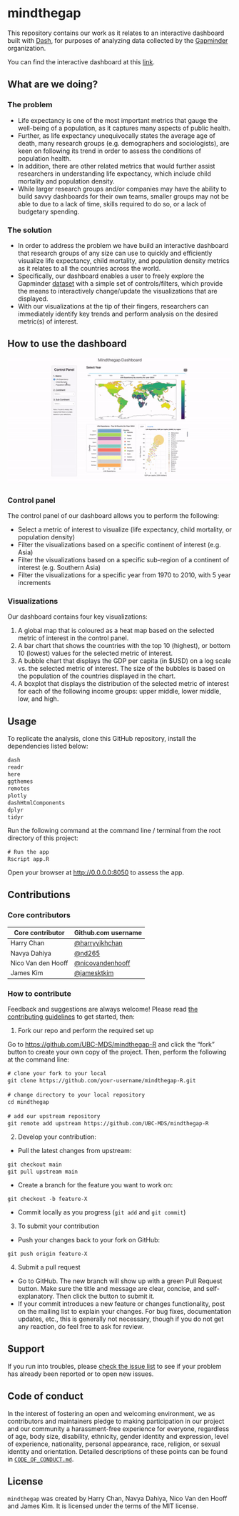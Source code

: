 # mindthegap

This repository contains our work as it relates to an interactive dashboard built with [Dash](https://plotly.com/dash/), for purposes of analyzing data collected by the [Gapminder](https://www.gapminder.org/) organization.

You can find the interactive dashboard at this [link](https://dsci532-2022-mindthegap-r.herokuapp.com/).

## What are we doing?

### The problem

- Life expectancy is one of the most important metrics that gauge the well-being of a population, as it captures many aspects of public health.
- Further, as life expectancy unequivocally states the average age of death, many research groups (e.g. demographers and sociologists), are keen on following its trend in order to assess the conditions of population health.
- In addition, there are other related metrics that would further assist researchers in understanding life expectancy, which include child mortality and population density.
- While larger research groups and/or companies may have the ability to build savvy dashboards for their own teams, smaller groups may not be able to due to a lack of time, skills required to do so, or a lack of budgetary spending.

### The solution

- In order to address the problem we have build an interactive dashboard that research groups of any size can use to quickly and efficiently visualize life expectancy, child mortality, and population density metrics as it relates to all the countries across the world.
- Specifically, our dashboard enables a user to freely explore the Gapminder [dataset]((https://raw.githubusercontent.com/UofTCoders/workshops-dc-py/master/data/processed/world-data-gapminder.csv).) with a simple set of controls/filters, which provide the means to interactively change/update the visualizations that are displayed.
- With our visualizations at the tip of their fingers, researchers can immediately identify key trends and perform analysis on the desired metric(s) of interest.

## How to use the dashboard

![](img/mindthegap-final.gif)

### Control panel

The control panel of our dashboard allows you to perform the following:

- Select a metric of interest to visualize (life expectancy, child mortality, or population density)
- Filter the visualizations based on a specific continent of interest (e.g. Asia)
- Filter the visualizations based on a specific sub-region of a continent of interest (e.g. Southern Asia)
- Filter the visualizations for a specific year from 1970 to 2010, with 5 year increments

### Visualizations

Our dashboard contains four key visualizations:

1. A global map that is coloured as a heat map based on the selected metric of interest in the control panel.
2. A bar chart that shows the countries with the top 10 (highest), or bottom 10 (lowest) values for the selected metric of interest.
3. A bubble chart that displays the GDP per capita (in $USD) on a log scale vs. the selected metric of interest.  The size of the bubbles is based on the population of the countries displayed in the chart.
4. A boxplot that displays the distribution of the selected metric of interest for each of the following income groups: upper middle, lower middle, low, and high.

## Usage

To replicate the analysis, clone this GitHub repository, install the dependencies listed below:

```
dash
readr
here
ggthemes
remotes
plotly
dashHtmlComponents
dplyr
tidyr
```

Run the following command at the command line / terminal from the root directory of this project:

``` shell
# Run the app
Rscript app.R
```

Open your browser at <http://0.0.0.0:8050> to assess the app.

## Contributions

### Core contributors

| Core contributor| Github.com username|
|------------------- |-------------------|
| Harry Chan | [@harryyikhchan](https://github.com/harryyikhchan) |
| Navya Dahiya | [@nd265](https://github.com/nd265/) |
| Nico Van den Hooff | [@nicovandenhooff](https://github.com/nicovandenhooff) |
| James Kim | [@jamesktkim](https://github.com/jamesktkim) |

### How to contribute

Feedback and suggestions are always welcome! Please read [the contributing guidelines](https://github.com/UBC-MDS/mindthegap-R/blob/main/CONTRIBUTING.md) to get started, then:

1. Fork our repo and perform the required set up

Go to <https://github.com/UBC-MDS/mindthegap-R> and click the “fork” button to create your own copy of the project.  Then, perform the following at the command line:

```{bash}
# clone your fork to your local
git clone https://github.com/your-username/mindthegap-R.git

# change directory to your local repository
cd mindthegap

# add our upstream repository
git remote add upstream https://github.com/UBC-MDS/mindthegap-R
```

2. Develop your contribution:

- Pull the latest changes from upstream:

```{bash}
git checkout main
git pull upstream main
```

- Create a branch for the feature you want to work on:

```{bash}
git checkout -b feature-X
```

- Commit locally as you progress (`git add` and `git commit`)

3. To submit your contribution

- Push your changes back to your fork on GitHub:

```{bash}
git push origin feature-X
```

4. Submit a pull request

- Go to GitHub. The new branch will show up with a green Pull Request button. Make sure the title and message are clear, concise, and self- explanatory. Then click the button to submit it.
- If your commit introduces a new feature or changes functionality, post on the mailing list to explain your changes. For bug fixes, documentation updates, etc., this is generally not necessary, though if you do not get any reaction, do feel free to ask for review.

## Support

If you run into troubles, please [check the issue list](https://github.com/UBC-MDS/mindthegap/issues) to see if your problem has already been reported or to open new issues.

## Code of conduct

In the interest of fostering an open and welcoming environment, we as contributors and maintainers pledge to making participation in our project and our community a harassment-free experience for everyone, regardless of age, body size, disability, ethnicity, gender identity and expression, level of experience, nationality, personal appearance, race, religion, or sexual identity and orientation. Detailed descriptions of these points can be found in [`CODE_OF_CONDUCT.md`](https://github.com/UBC-MDS/mindthegap/blob/main/CODE_OF_CONDUCT.md).

## License

`mindthegap` was created by Harry Chan, Navya Dahiya, Nico Van den Hooff and James Kim. It is licensed under the terms of the MIT license.
